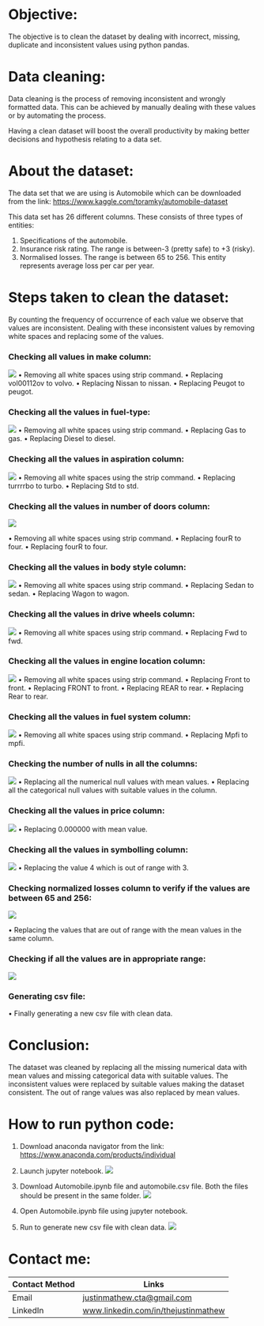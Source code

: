 # Objective:

The objective is to clean the dataset by dealing with incorrect, missing, duplicate and inconsistent values using python pandas.

# Data cleaning:

Data cleaning is the process of removing inconsistent and wrongly formatted data. This can be achieved by manually dealing with these values or by automating the process.

Having a clean dataset will boost the overall productivity by making better decisions and hypothesis relating to a data set.

# About the dataset:

The data set that we are using is Automobile which can be downloaded from the link:
https://www.kaggle.com/toramky/automobile-dataset

This data set has 26 different columns. These consists of three types of entities:
1.	Specifications of the automobile.
2.	Insurance risk rating. The range is between-3 (pretty safe) to +3 (risky).
3.	Normalised losses. The range is between 65 to 256. This entity represents average loss per car per year.

# Steps taken to clean the dataset:

By counting the frequency of occurrence of each value we observe that values are inconsistent. Dealing with these inconsistent values by removing white spaces and replacing some of the values.

### Checking all values in make column:

![](Images/make.png)
•	Removing all white spaces using strip command.
•	Replacing vol00112ov to volvo.
•	Replacing Nissan to nissan.
•	Replacing Peugot to peugot.


### Checking all the values in fuel-type:

 ![](Images/fuel%20type.png)
•	Removing all white spaces using strip command.
•	Replacing Gas to gas.
•	Replacing Diesel to diesel.


### Checking all the values in aspiration column:

 
 ![](Images/aspiration.png)
•	Removing all white spaces using the strip command.
•	Replacing turrrrbo to turbo.
•	Replacing Std to std.

### Checking all the values in number of doors column:

 
 ![](Images/number%20of%20doors.png)

•	Removing all white spaces using strip command.
•	Replacing fourR to four.
•	Replacing fourR to four.

### Checking all the values in body style column:

 
![](Images/body%20styles.png)
•	Removing all white spaces using strip command.
•	Replacing Sedan to sedan.
•	Replacing Wagon to wagon.

### Checking all the values in drive wheels column:

 
![](Images/drive%20wheels.png)
•	Removing all white spaces using strip command.
•	Replacing Fwd to fwd.

### Checking all the values in engine location column:

 ![](Images/engine%20location.png)
•	Removing all white spaces using strip command.
•	Replacing Front to front.
•	Replacing FRONT to front.
•	Replacing REAR to rear.
•	Replacing Rear to rear.

### Checking all the values in fuel system column:
 
![](Images/fuel%20system.png)
•	Removing all white spaces using strip command.
•	Replacing Mpfi to mpfi.

### Checking the number of nulls in all the columns:


 ![](Images/null%20values.png)
•	Replacing all the numerical null values with mean values.
•	Replacing all the categorical null values with suitable values in the column.


### Checking all the values in price column:
 ![](Images/price.png)
•	Replacing 0.000000 with mean value.

### Checking all the values in symbolling column:
 
![](Images/symboling.png)
•	Replacing the value 4 which is out of range with 3.

### Checking normalized losses column to verify if the values are between 65 and 256:
![](Images/normalized%20losses.png)

 
•	Replacing the values that are out of range with the mean values in the same column.

### Checking if all the values are in appropriate range:
![](Images/checking%20range.png)

 

### Generating csv file:
•	Finally generating a new csv file with clean data.

# Conclusion:

The dataset was cleaned by replacing all the missing numerical data with mean values and missing categorical data with suitable values. The inconsistent values were replaced by suitable values making the dataset consistent. The out of range values was also replaced by mean values.

# How to run python code:

1.	Download anaconda navigator from the link: https://www.anaconda.com/products/individual
2.	Launch jupyter notebook.
![](Images/anaconda%20navigator.png)


 
3.	Download Automobile.ipynb file and automobile.csv file. Both the files should be present in the same folder. 
![](Images/folder%20layout.png)

4.	Open Automobile.ipynb file using jupyter notebook.
5.	Run to generate new csv file with clean data.
![](Images/run.png)
 

# Contact me:
| Contact Method | Links  |
| --- | --- |
| Email | justinmathew.cta@gmail.com |
| LinkedIn | www.linkedin.com/in/thejustinmathew |




 
